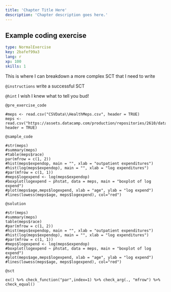 ```yaml
---
title: 'Chapter Title Here'
description: 'Chapter description goes here.'
---
```


## Example coding exercise

```yaml
type: NormalExercise
key: 2bafef99a3
lang: r
xp: 100
skills: 1
```

This is where I can breakdown a more complex SCT that I need to write

`@instructions`
write a successful SCT

`@hint`
I wish I knew what to tell you bud!

`@pre_exercise_code`
```{r}
#meps <- read.csv("CSVData\\HealthMeps.csv", header = TRUE)
meps <- read.csv("https://assets.datacamp.com/production/repositories/2610/datasets/7b7dab6d0c528e4cd2f8d0e0fc7824a254429bf8/HealthMeps.csv", header = TRUE)
```

`@sample_code`
```{r}
#str(meps)
#summary(meps)
#table(meps$race)
par(mfrow = c(1, 2))
#hist(meps$expendop, main = "", xlab = "outpatient expenditures")
#hist(log(meps$expendop), main = "", xlab = "log expenditures")
#par(mfrow = c(1, 1))
#meps$logexpend <- log(meps$expendop)
#boxplot(logexpend ~ phstat, data = meps, main = "boxplot of log expend")
#plot(meps$age,meps$logexpend, xlab = "age", ylab = "log expend")
#lines(lowess(meps$age, meps$logexpend), col="red")

```

`@solution`
```{r}
#str(meps)
#summary(meps)
table(meps$race)
#par(mfrow = c(1, 2))
#hist(meps$expendop, main = "", xlab = "outpatient expenditures")
#hist(log(meps$expendop), main = "", xlab = "log expenditures")
#par(mfrow = c(1, 1))
#meps$logexpend <- log(meps$expendop)
#boxplot(logexpend ~ phstat, data = meps, main = "boxplot of log expend")
#plot(meps$age,meps$logexpend, xlab = "age", ylab = "log expend")
#lines(lowess(meps$age, meps$logexpend), col="red")

```

`@sct`
```{r}
ex() %>% check_function("par",index=1) %>% check_arg(., "mfrow") %>% check_equal()
```
